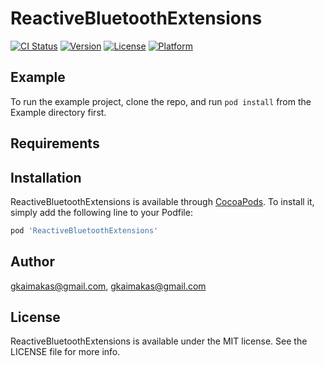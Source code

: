 # ReactiveBluetoothExtensions

[![CI Status](https://img.shields.io/travis/gkaimakas@gmail.com/ReactiveBluetoothExtensions.svg?style=flat)](https://travis-ci.org/gkaimakas@gmail.com/ReactiveBluetoothExtensions)
[![Version](https://img.shields.io/cocoapods/v/ReactiveBluetoothExtensions.svg?style=flat)](https://cocoapods.org/pods/ReactiveBluetoothExtensions)
[![License](https://img.shields.io/cocoapods/l/ReactiveBluetoothExtensions.svg?style=flat)](https://cocoapods.org/pods/ReactiveBluetoothExtensions)
[![Platform](https://img.shields.io/cocoapods/p/ReactiveBluetoothExtensions.svg?style=flat)](https://cocoapods.org/pods/ReactiveBluetoothExtensions)

## Example

To run the example project, clone the repo, and run `pod install` from the Example directory first.

## Requirements

## Installation

ReactiveBluetoothExtensions is available through [CocoaPods](https://cocoapods.org). To install
it, simply add the following line to your Podfile:

```ruby
pod 'ReactiveBluetoothExtensions'
```

## Author

gkaimakas@gmail.com, gkaimakas@gmail.com

## License

ReactiveBluetoothExtensions is available under the MIT license. See the LICENSE file for more info.
